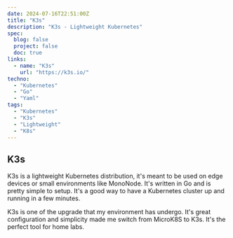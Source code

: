 ```yaml
---
date: 2024-07-16T22:51:00Z
title: "K3s"
description: "K3s - Lightweight Kubernetes"
spec:
  blog: false
  project: false
  doc: true
links:
  - name: "K3s"
    url: "https://k3s.io/"
techno:
  - "Kubernetes"
  - "Go"
  - "Yaml"
tags:
  - "Kubernetes"
  - "K3s"
  - "Lightweight"
  - "K8s"
---
```


## K3s

K3s is a lightweight Kubernetes distribution, it's meant to be used on edge devices or small environments like MonoNode. It's written in Go and is pretty simple to setup. It's a good way to have a Kubernetes cluster up and running in a few minutes.

K3s is one of the upgrade that my environment has undergo. It's great configuration and simplicity made me switch from MicroK8S to K3s. It's the perfect tool for home labs.
